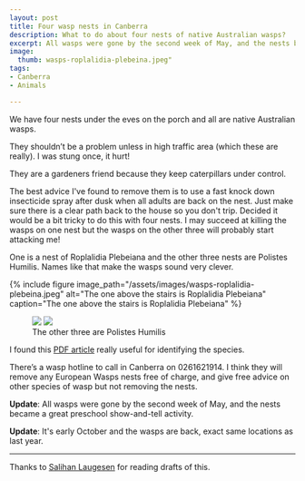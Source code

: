 ```yaml
---
layout: post
title: Four wasp nests in Canberra
description: What to do about four nests of native Australian wasps?
excerpt: All wasps were gone by the second week of May, and the nests became a great preschool show-and-tell activity.
image:
  thumb: wasps-roplalidia-plebeina.jpeg"
tags:
- Canberra
- Animals

---
```


We have four nests under the eves on the porch and all are native Australian wasps.

They shouldn’t be a problem unless in high traffic area (which these are really). I was stung once, it hurt!

They are a gardeners friend because they keep caterpillars under control.

The best advice I've found to remove them is to use a fast knock down insecticide spray after dusk when all adults are back on the nest. Just make sure there is a clear path back to the house so you don't trip. Decided it would be a bit tricky to do this with four nests. I may succeed at killing the wasps on one nest but the wasps on the other three will probably start attacking me!

One is a nest of Roplalidia Plebeiana and the other three nests are Polistes Humilis. Names like that make the wasps sound very clever.

{%
include figure
image_path="/assets/images/wasps-roplalidia-plebeina.jpeg"
alt="The one above the stairs is Roplalidia Plebeiana"
caption="The one above the stairs is Roplalidia Plebeiana"
%}

<figure class="half">
    <img src="{{ '/assets/images/wasps-polistes-humilis-1.jpeg' | absolute_url }}">
    <img src="{{ '/assets/images/wasps-polistes-humilis-2.jpeg' | absolute_url }}">
    <figcaption>The other three are Polistes Humilis</figcaption>
</figure>

I found this [PDF article](http://www.xcsconsulting.com.au/pdf/Paper_Wasps_of_Canberra.pdf) really useful for identifying the species.

There’s a wasp hotline to call in Canberra on 0261621914. I think they will remove any European Wasps nests free of charge, and give free advice on other species of wasp but not removing the nests.

**Update**: All wasps were gone by the second week of May, and the nests became a great preschool show-and-tell activity.

**Update**: It's early October and the wasps are back, exact same locations as last year. 

---

Thanks to [Salihan Laugesen](https://ecoyarns.com.au) for reading drafts of this.

